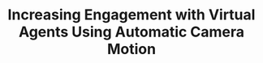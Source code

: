 ---
name: "Increasing Engagement With Virtual Agents Using"
title: "Increasing Engagement with Virtual Agents Using Automatic Camera Motion"
journal: "journal name" 
project: null
event: "Intelligent Virtual Agents (IVA)"
authors:
- name: "Ring, L."
- name: "Utami, D."
- name: "Olafsson, S."
- name: "Bickmore, T."
year: 2016
resources:
- name: "IVA16 camera"
  src: "IVA16.camera.pdf"
external_url: null
draft: false 
headless: true
---